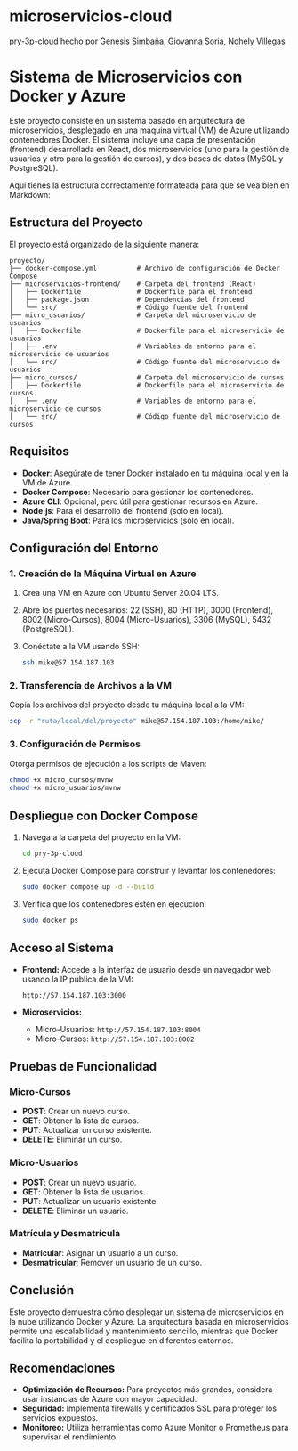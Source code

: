 # microservicios-cloud
pry-3p-cloud hecho por Genesis Simbaña, Giovanna Soria, Nohely Villegas  

# Sistema de Microservicios con Docker y Azure

Este proyecto consiste en un sistema basado en arquitectura de microservicios, desplegado en una máquina virtual (VM) de Azure utilizando contenedores Docker. El sistema incluye una capa de presentación (frontend) desarrollada en React, dos microservicios (uno para la gestión de usuarios y otro para la gestión de cursos), y dos bases de datos (MySQL y PostgreSQL).

Aquí tienes la estructura correctamente formateada para que se vea bien en Markdown:  


## Estructura del Proyecto

El proyecto está organizado de la siguiente manera:

```
proyecto/
├── docker-compose.yml          # Archivo de configuración de Docker Compose
├── microservicios-frontend/    # Carpeta del frontend (React)
│   ├── Dockerfile              # Dockerfile para el frontend
│   ├── package.json            # Dependencias del frontend
│   └── src/                    # Código fuente del frontend
├── micro_usuarios/             # Carpeta del microservicio de usuarios
│   ├── Dockerfile              # Dockerfile para el microservicio de usuarios
│   ├── .env                    # Variables de entorno para el microservicio de usuarios
│   └── src/                    # Código fuente del microservicio de usuarios
├── micro_cursos/               # Carpeta del microservicio de cursos
│   ├── Dockerfile              # Dockerfile para el microservicio de cursos
│   ├── .env                    # Variables de entorno para el microservicio de cursos
│   └── src/                    # Código fuente del microservicio de cursos
```


## Requisitos

- **Docker**: Asegúrate de tener Docker instalado en tu máquina local y en la VM de Azure.
- **Docker Compose**: Necesario para gestionar los contenedores.
- **Azure CLI**: Opcional, pero útil para gestionar recursos en Azure.
- **Node.js**: Para el desarrollo del frontend (solo en local).
- **Java/Spring Boot**: Para los microservicios (solo en local).

## Configuración del Entorno

### 1. Creación de la Máquina Virtual en Azure

1. Crea una VM en Azure con Ubuntu Server 20.04 LTS.
2. Abre los puertos necesarios: 22 (SSH), 80 (HTTP), 3000 (Frontend), 8002 (Micro-Cursos), 8004 (Micro-Usuarios), 3306 (MySQL), 5432 (PostgreSQL).
3. Conéctate a la VM usando SSH:

   ```bash
   ssh mike@57.154.187.103
   ```

### 2. Transferencia de Archivos a la VM

Copia los archivos del proyecto desde tu máquina local a la VM:

```bash
scp -r "ruta/local/del/proyecto" mike@57.154.187.103:/home/mike/
```

### 3. Configuración de Permisos

Otorga permisos de ejecución a los scripts de Maven:

```bash
chmod +x micro_cursos/mvnw
chmod +x micro_usuarios/mvnw
```

## Despliegue con Docker Compose

1. Navega a la carpeta del proyecto en la VM:

   ```bash
   cd pry-3p-cloud
   ```

2. Ejecuta Docker Compose para construir y levantar los contenedores:

   ```bash
   sudo docker compose up -d --build
   ```

3. Verifica que los contenedores estén en ejecución:

   ```bash
   sudo docker ps
   ```

## Acceso al Sistema

- **Frontend:** Accede a la interfaz de usuario desde un navegador web usando la IP pública de la VM:

  ```
  http://57.154.187.103:3000
  ```

- **Microservicios:**
  - Micro-Usuarios: `http://57.154.187.103:8004`
  - Micro-Cursos: `http://57.154.187.103:8002`

## Pruebas de Funcionalidad

### Micro-Cursos

- **POST**: Crear un nuevo curso.
- **GET**: Obtener la lista de cursos.
- **PUT**: Actualizar un curso existente.
- **DELETE**: Eliminar un curso.

### Micro-Usuarios

- **POST**: Crear un nuevo usuario.
- **GET**: Obtener la lista de usuarios.
- **PUT**: Actualizar un usuario existente.
- **DELETE**: Eliminar un usuario.

### Matrícula y Desmatrícula

- **Matricular**: Asignar un usuario a un curso.
- **Desmatricular**: Remover un usuario de un curso.

## Conclusión

Este proyecto demuestra cómo desplegar un sistema de microservicios en la nube utilizando Docker y Azure. La arquitectura basada en microservicios permite una escalabilidad y mantenimiento sencillo, mientras que Docker facilita la portabilidad y el despliegue en diferentes entornos.

## Recomendaciones

- **Optimización de Recursos:** Para proyectos más grandes, considera usar instancias de Azure con mayor capacidad.
- **Seguridad:** Implementa firewalls y certificados SSL para proteger los servicios expuestos.
- **Monitoreo:** Utiliza herramientas como Azure Monitor o Prometheus para supervisar el rendimiento.
```
